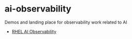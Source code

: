 # ai-observability
Demos and landing place for observability work related to AI 

* [RHEL AI Observability](./rhelai/README.md)
